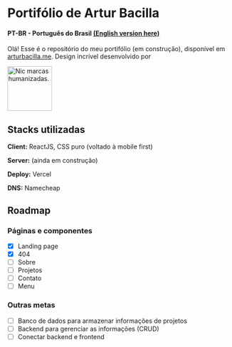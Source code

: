 # Portifólio de Artur Bacilla
#### 
#### PT-BR - Português do Brasil [(English version here)](https://github.com/arturbacilla/portfolio/tree/portfolio-react/README_en.md)
 
Olá! Esse é o repositório do meu portifólio (em construção), disponível em [arturbacilla.me](https://arturbacilla.me).
Design incrível desenvolvido por

[<picture>
  <source media="(prefers-color-scheme: light)" srcset="https://nicoleferreira.com.br/wp-content/uploads/2021/04/Ativo-46.png" width="100">
  <img alt="Nic marcas humanizadas." src="https://nicoleferreira.com.br/wp-content/uploads/2020/08/nic-logo-menu.png" width="100">
</picture>](https://nicoleferreira.com.br/)

## Stacks utilizadas

**Client:** ReactJS, CSS puro (voltado à mobile first)

**Server:** (ainda em construção)

**Deploy:** Vercel

**DNS:** Namecheap


## Roadmap

 ### Páginas e componentes
 - [x] Landing page
 - [x] 404
 - [ ] Sobre
 - [ ] Projetos
 - [ ] Contato 
 - [ ] Menu
 ### Outras metas
- [ ] Banco de dados para armazenar informações de projetos
- [ ] Backend para gerenciar as informações (CRUD)
- [ ] Conectar backend e frontend
